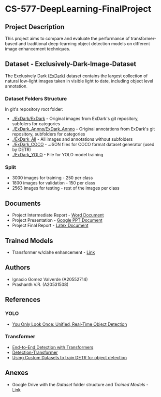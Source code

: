# CS-577-DeepLearning-FinalProject

## Project Description
This project aims to compare and evaluate the performance of transformer-based and traditional deep-learning object detection models on different image enhancement techniques.

## Dataset - Exclusively-Dark-Image-Dataset
The Exclusively Dark [(ExDark)](https://github.com/cs-chan/Exclusively-Dark-Image-Dataset) dataset contains the largest collection of natural low-light images taken in visible light to date, including object level annotation. 
### Dataset Folders Structure
In git's repository root folder:
* [./ExDark/ExDark](https://drive.google.com/file/d/1nGIu6f3PRpiR8d_q-AGwmTqDoli3sSSu/view?usp=drive_link) - Original images from ExDark's git repository, subfolers for categories
* [./ExDark_Annno/ExDark_Annno](https://drive.google.com/file/d/1IJubUa14NfAHSzANcLGR8VRre0v7X4RH/view?usp=drive_link) - Original annotations from ExDark's git repository, subfolders for categories
* [./ExDark_All](https://drive.google.com/file/d/1BboI2sfM0bdoETxsskO5IHKHtPd_LzME/view?usp=drive_link) - All images and annotations without subfolders
* [./ExDark_COCO](https://drive.google.com/file/d/17Fx_u2fspcuLHLVOfI_FerDgw5KUqqPY/view?usp=drive_link) - .JSON files for COCO format dataset generator (used by DETR)
* [./ExDark_YOLO](#TODO) - File for YOLO model training 
### Split
* 3000 images for training - 250 per class
* 1800 images for validation - 150 per class
* 2563 images for testing - rest of the images per class

## Documents
* Project Intermediate Report - [Word Document](https://iit0-my.sharepoint.com/personal/pvidhyaravikumar_hawk_iit_edu/Documents/DL_Intermediate%20Project%20Report.docx?d=w016b9bc6dead47829f1876795bf3bb6e&csf=1&web=1&e=LKwkTV)
* Project Presentation - [Google PPT Document](https://docs.google.com/presentation/d/1wyljypQYRHxmpP_kKwDI-fUVvFBJUGjmEKa7qZp6xbk/edit?usp=sharing)
* Project Final Report - [Latex Document](https://www.overleaf.com/project/6564e7e932fcc755bd703a53/invite/token/6933b1873c4cea570750be3901f9d68176afb2c156e6d546?project_name=DL_Project%20Report&user_first_name=pvidhyaravikumar)

## Trained Models
* Transformer w/clahe enhancement - [Link](https://drive.google.com/drive/folders/1xQKRGRJYcWPuGMsd8wHyDqoNQgpwhidP?usp=sharing)

## Authors
* Ignacio Gomez Valverde (A20552714)
* Prashanth V.R. (A20531508)

## References
### YOLO
* [You Only Look Once: Unified, Real-Time Object Detection](https://arxiv.org/abs/1506.02640)
### Transformer
* [End-to-End Detection with Transformers](https://arxiv.org/abs/2005.12872)
* [Detection-Transformer](https://github.com/AarohiSingla/Detection-Transformer/tree/main)
* [Using Custom Datasets to train DETR for object detection](https://medium.com/@soumyajitdatta123/using-custom-datasets-to-train-detr-for-object-detection-75a6426b3f4e)

## Anexes
* Google Drive with the *Dataset* folder structure and *Trained Models* - [Link](https://drive.google.com/drive/folders/1zpYonlrYSMD-3p6Hj6gTCJJwBtTl5TOV?usp=sharing)
